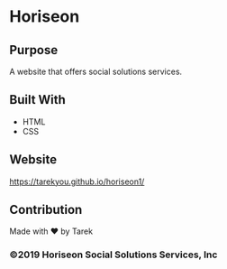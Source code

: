 # Horiseon

## Purpose
A website that offers social solutions services.

## Built With
* HTML
* CSS

## Website
https://tarekyou.github.io/horiseon1/

## Contribution
Made with ❤️ by Tarek

### ©️2019 Horiseon Social Solutions Services, Inc 

